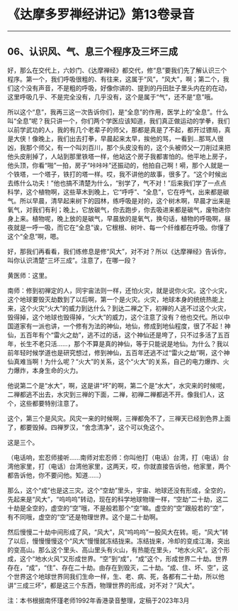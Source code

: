 # 《达摩多罗禅经讲记》第13卷录音

------

## 06、认识风、气、息三个程序及三坏三成

好，那么在交代上，六妙门、《达摩禅经》都交代，修“息”要我们先了解认识三个程序。第一个，我们呼吸很粗的、有往来，这属于“风”，“风大”，啊；第二个，我们这个没有声音，不是粗的呼吸，好像你讲的、提到的丹田肚子里头内在的在动，这里呼吸几乎、不是完全没有，几乎没有，这个是属于“气”，还不是“息”哦。

所以这个“息”，我再三这一次告诉你们，是“全息”的作用，医学上的“全息”。什么叫“全息”呢？我只讲一个，你们两个学医应该知道，我们真正做运动的学拳，我们以前学武功的人，我的有几个老辈子的师父，那都是真是了不起，都开过镖局，真是大侠！像晚上，我们出去打拳，早晨起来太早，挨他的骂，一看到…那骂人很凶，我那个师父，有一个叫刘百川，那个头皮没有的，这个头被师父一刀削过来把他头皮削掉了，人站到那里铁塔一样，他站这个房子我都害怕的。他平地上房子，他头顶，你看“啪”一拍，房子“咔咔咔”还振动的，他拍自己啊！嗬，那个人就是一个铁塔，一个塔子，铁打的塔一样。哎，我不讲他的故事，很多了。“这个时候出去练什么功夫！”他也搞不清楚为什么，“别学了，气不对！”后来我们学了一点点科学，这个植物啊，这些草木到晚上，它“呼呼”、“全息”，它在呼气，出来都是碳气。所以早晨，清早起来树下的园林，练呼吸是对的，这个树木啊，早晨才出来是氧气，对我们有利；晚上，它放碳气，你去跑步，你去吸进来都是碳气，废物进你身上来。植物呢，晚上放的是碳气，早晨放的是氧气，换句话，植物的呼吸啊，昼夜就是一呼一吸，而它在“全息”诶，它根根、树叶、每一个纤维都在呼吸。你懂了这个“全息”啊，嗯。

好，那我们再看看，我们练修息是修“风大”，对不对？所以《达摩禅经》告诉你，叫你认识清楚“三坏三成”。注意了，在哪一段？

黄医师：这里。

南师：修到初禅定的人，同宇宙法则一样，还怕火灾，就是说你火灾。这个火灾，这个地球要毁灭劫数到了以后啊，第一个是火灾。火灾，地球本身的统统热能上来，这个火灾“火大”的威力到达什么？到达二禅之下，初禅的人逃不过这个火灾，毁得掉，这个地球也毁得掉，“火大”的威力，这个注意了没有？他也交代。所以中国道家有一派也讲，一个修有为法的神仙，地仙，修成到地仙程度，很了不起！神仙，五百年有个“雷火之劫”，逃不过的话，这个神仙还是垮了，只不过多活了五百年，长生不老只活……，那个不算是真的神仙，等于只能说是地仙。为什么？我以前年轻时候学道也是研究想过，修到神仙，五百年还逃不过“雷火之劫”啊，这个神仙真难当啊！为什么呢？“火大”的关系，这个“火大”的关系，自己的电力爆炸、火力爆炸，本身生命的火力。

他说第二个是“水大”，啊，这是讲“坏”的啊，第二个是“水大”，水灾来的时候呢，二禅都逃不出去，水灾到三禅的下面，二禅，初禅二禅都逃不开。像我们人，这个，这些都要特别注意了。

这个，第三个是风灾。风灾一来的时候啊，三禅都免不了，三禅天已经到色界上面了，都要毁掉。四禅罗汉，“舍念清净”，这个可以免这个。

这是三个。

（电话响，宏忍师接听……南师对宏忍师：你叫他打（电话）台湾，打（电话）台湾他家里，打（电话）台湾他家里，这两天，哎，你就直接告诉他，他家里，两个都告诉他，你不要问他。知道……）

那么，这个“成”也是这三灾。这个“空劫”里头，宇宙、地球还没有形成，全空的，先起来是“风大”，“呜呜呜”转动，现在的科学地球物理一样，“空劫”二十劫，这二十劫是全空的，虚空的“空”哦，不是般若那个“空”嘛。虚空的“空”跟般若的“空”，有不同哦，虚空的“空”还是物理世界。这个是二十劫啊。

然后慢慢二十劫中间形成了风，“风大”，风“呜呜呜”一股风大在转。呃，“风大”转了以后，慢慢慢慢这个“风大”慢慢就冻结拢来。冻结拢来，冷却的变成江海，突出的变高山。那么这个里头、高山里头有火山，有热能在里头，“地水火风”。这个形成，这个“地水火风”又形成世界。“空”到“成”，“成”这个，形成世界二十劫。世界存在，“成”，“住”、存在二十劫。由存在到毁灭，二十劫。“成、住、坏、空”，这个世界这个地球世界同我们生命一样，生、老、病、死，各都有二十劫，所以他讲“三成三坏”，都是这三个东西，物理世界的形成，对不对？“风大”。

注：本书根据南怀瑾老师1992年香港录音整理，定稿于2023年3月

